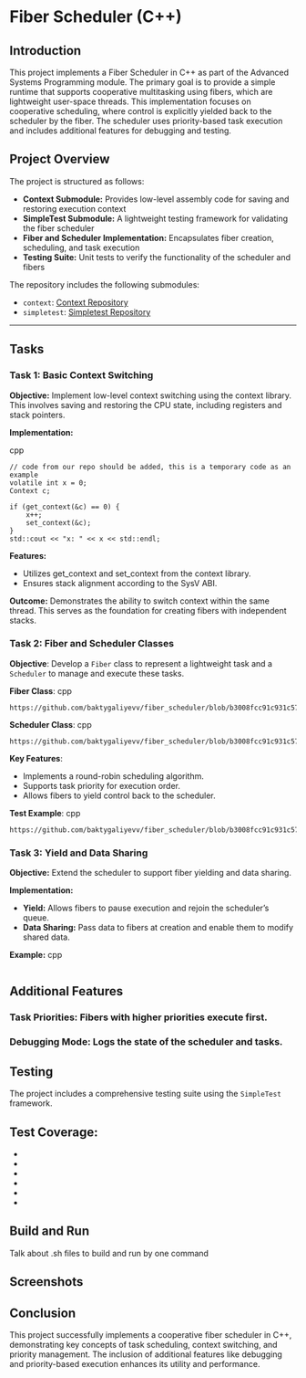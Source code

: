# Fiber Scheduler (C++)

## Introduction
This project implements a Fiber Scheduler in C++ as part of the Advanced Systems Programming module. The primary goal is to provide a simple runtime that supports cooperative multitasking using fibers, which are lightweight user-space threads. This implementation focuses on cooperative scheduling, where control is explicitly yielded back to the scheduler by the fiber. The scheduler uses priority-based task execution and includes additional features for debugging and testing.

## Project Overview
The project is structured as follows:
- **Context Submodule:** Provides low-level assembly code for saving and restoring execution context
- **SimpleTest Submodule:** A lightweight testing framework for validating the fiber scheduler
- **Fiber and Scheduler Implementation:** Encapsulates fiber creation, scheduling, and task execution
- **Testing Suite:** Unit tests to verify the functionality of the scheduler and fibers

The repository includes the following submodules:
- `context`: [Context Repository](https://gitlab.uwe.ac.uk/br-gaster/context)
- `simpletest`: [Simpletest Repository](https://github.com/kudaba/simpletest_test)

---

## Tasks

### Task 1: Basic Context Switching
**Objective:** Implement low-level context switching using the context library. This involves saving and restoring the CPU state, including registers and stack pointers.

**Implementation:**

cpp
```
// code from our repo should be added, this is a temporary code as an example
volatile int x = 0;
Context c;

if (get_context(&c) == 0) {
    x++;
    set_context(&c);
}
std::cout << "x: " << x << std::endl;
```
**Features:**
- Utilizes get_context and set_context from the context library.
- Ensures stack alignment according to the SysV ABI.

**Outcome:** Demonstrates the ability to switch context within the same thread. This serves as the foundation for creating fibers with independent stacks.

### Task 2: Fiber and Scheduler Classes
**Objective**: Develop a `Fiber` class to represent a lightweight task and a `Scheduler` to manage and execute these tasks.

**Fiber Class**:
cpp
```
https://github.com/baktygaliyevv/fiber_scheduler/blob/b3008fcc91c931c5714afd042540134834de7a41/include/fiber.hpp
```

**Scheduler Class**:
cpp 
```
https://github.com/baktygaliyevv/fiber_scheduler/blob/b3008fcc91c931c5714afd042540134834de7a41/include/scheduler.hpp
```
**Key Features**:
- Implements a round-robin scheduling algorithm.
- Supports task priority for execution order.
- Allows fibers to yield control back to the scheduler.

**Test Example**:
cpp
```
https://github.com/baktygaliyevv/fiber_scheduler/blob/b3008fcc91c931c5714afd042540134834de7a41/src/main.cpp
```

### Task 3: Yield and Data Sharing
**Objective:** Extend the scheduler to support fiber yielding and data sharing.

**Implementation:**
- **Yield:** Allows fibers to pause execution and rejoin the scheduler’s queue.
- **Data Sharing:** Pass data to fibers at creation and enable them to modify shared data.

**Example:**
cpp
```

```

## Additional Features
### Task Priorities: Fibers with higher priorities execute first.

### Debugging Mode: Logs the state of the scheduler and tasks.

## Testing
The project includes a comprehensive testing suite using the `SimpleTest` framework.

**Test Coverage:**
- 
- 
- 
- 
- 
- 
- 

## Build and Run
Talk about .sh files to build and run by one command

## Screenshots

## Conclusion
This project successfully implements a cooperative fiber scheduler in C++, demonstrating key concepts of task scheduling, context switching, and priority management. The inclusion of additional features like debugging and priority-based execution enhances its utility and performance.

